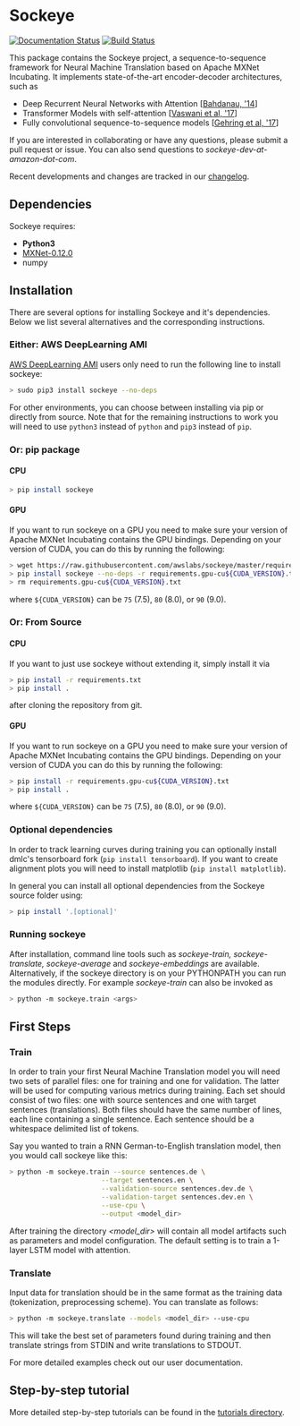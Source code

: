 # Sockeye

[![Documentation Status](https://readthedocs.org/projects/sockeye/badge/?version=latest)](http://sockeye.readthedocs.io/en/latest/?badge=latest) [![Build Status](https://travis-ci.org/awslabs/sockeye.svg?branch=master)](https://travis-ci.org/awslabs/sockeye)

This package contains the Sockeye project,
a sequence-to-sequence framework for Neural Machine Translation based on Apache MXNet Incubating.
It implements state-of-the-art encoder-decoder architectures, such as 
- Deep Recurrent Neural Networks with Attention [[Bahdanau, '14](https://arxiv.org/abs/1409.0473)]
- Transformer Models with self-attention [[Vaswani et al, '17](https://arxiv.org/abs/1706.03762)]
- Fully convolutional sequence-to-sequence models [[Gehring et al, '17](https://arxiv.org/abs/1705.03122)]

If you are interested in collaborating or have any questions, please submit a pull request or issue.
You can also send questions to *sockeye-dev-at-amazon-dot-com*.

Recent developments and changes are tracked in our [changelog](https://github.com/awslabs/sockeye/blob/master/CHANGELOG.md).
 
## Dependencies

Sockeye requires:
- **Python3**
- [MXNet-0.12.0](https://github.com/dmlc/mxnet/tree/v0.12.0)
- numpy

## Installation

There are several options for installing Sockeye and it's dependencies. Below we list several alternatives and the
corresponding instructions.

### Either: AWS DeepLearning AMI

[AWS DeepLearning AMI](https://aws.amazon.com/amazon-ai/amis/) users only need to run the following line to install sockeye:

```bash
> sudo pip3 install sockeye --no-deps
```

For other environments, you can choose between installing via pip or directly from source. Note that for the
remaining instructions to work you will need to use `python3` instead of `python` and `pip3` instead of `pip`.


### Or: pip package

#### CPU

```bash
> pip install sockeye
```

#### GPU

If you want to run sockeye on a GPU you need to make sure your version of Apache MXNet Incubating contains the GPU
bindings.
Depending on your version of CUDA, you can do this by running the following:
```bash
> wget https://raw.githubusercontent.com/awslabs/sockeye/master/requirements.gpu-cu${CUDA_VERSION}.txt
> pip install sockeye --no-deps -r requirements.gpu-cu${CUDA_VERSION}.txt
> rm requirements.gpu-cu${CUDA_VERSION}.txt
```
where `${CUDA_VERSION}` can be `75` (7.5), `80` (8.0), or `90` (9.0).

### Or: From Source

#### CPU

If you want to just use sockeye without extending it, simply install it via
```bash
> pip install -r requirements.txt
> pip install .
```
after cloning the repository from git.

#### GPU

If you want to run sockeye on a GPU you need to make sure your version of Apache MXNet
Incubating contains the GPU bindings. Depending on your version of CUDA you can do this by
running the following:

```bash
> pip install -r requirements.gpu-cu${CUDA_VERSION}.txt
> pip install .
```
where `${CUDA_VERSION}` can be `75` (7.5), `80` (8.0), or `90` (9.0).

### Optional dependencies
In order to track learning curves during training you can optionally install dmlc's tensorboard fork
 (````pip install tensorboard````).
If you want to create alignment plots you will need to install matplotlib (````pip install matplotlib````).

In general you can install all optional dependencies from the Sockeye source folder using:
```bash
> pip install '.[optional]'
```


### Running sockeye

After installation, command line tools such as *sockeye-train, sockeye-translate, sockeye-average* 
and *sockeye-embeddings* are available. Alternatively, if the sockeye directory is on your
PYTHONPATH you can run the modules 
directly. For example *sockeye-train* can also be invoked as
```bash
> python -m sockeye.train <args>
```

## First Steps

### Train

In order to train your first Neural Machine Translation model you will need two sets of parallel files: one for training 
and one for validation. The latter will be used for computing various metrics during training. 
Each set should consist of two files: one with source sentences and one with target sentences (translations).
Both files should have the same number of lines, each line containing a single
sentence. Each sentence should be a whitespace delimited list of tokens.

Say you wanted to train a RNN German-to-English translation model, then you would call sockeye like this:
```bash
> python -m sockeye.train --source sentences.de \
                       --target sentences.en \
                       --validation-source sentences.dev.de \
                       --validation-target sentences.dev.en \
                       --use-cpu \
                       --output <model_dir>
```

After training the directory *<model_dir>* will contain all model artifacts such as parameters and model 
configuration. The default setting is to train a 1-layer LSTM model with attention.


### Translate

Input data for translation should be in the same format as the training data (tokenization, preprocessing scheme).
You can translate as follows: 
 
```bash
> python -m sockeye.translate --models <model_dir> --use-cpu
```

This will take the best set of parameters found during training and then translate strings from STDIN and 
write translations to STDOUT.

For more detailed examples check out our user documentation.


## Step-by-step tutorial

More detailed step-by-step tutorials can be found in the
[tutorials directory](https://github.com/awslabs/sockeye/tree/master/tutorials).
